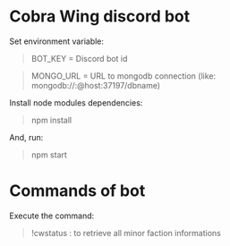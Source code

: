 # Cobra Wing discord bot

Set environment variable:

> BOT_KEY = Discord bot id

> MONGO_URL = URL to mongodb connection (like: mongodb://<dbuser>:<dbpassword>@host:37197/dbname)

Install node modules dependencies:

> npm install

And, run:

> npm start

# Commands of bot

Execute the command:

> !cwstatus : to retrieve all minor faction informations
